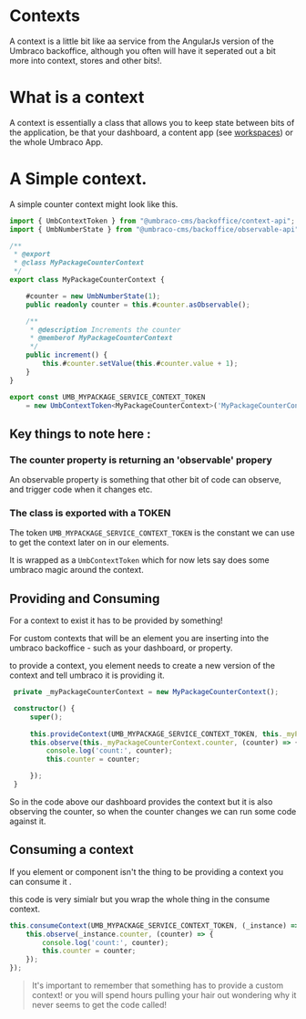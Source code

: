 # Contexts

A context is a little bit like aa service from the AngularJs version of the Umbraco backoffice, although you often will have it seperated out a bit more into context, stores and other bits!. 

# What is a context
A context is essentially a class that allows you to keep state between bits of the application, be that your dashboard, a content app (see [workspaces]()) or the whole Umbraco App. 

# A Simple context. 
A simple counter context might look like this.

```ts
import { UmbContextToken } from "@umbraco-cms/backoffice/context-api";
import { UmbNumberState } from "@umbraco-cms/backoffice/observable-api";

/**
 * @export
 * @class MyPackageCounterContext
 */
export class MyPackageCounterContext {

    #counter = new UmbNumberState(1);
    public readonly counter = this.#counter.asObservable();

    /**
     * @description Increments the counter
     * @memberof MyPackageCounterContext
     */
    public increment() {
        this.#counter.setValue(this.#counter.value + 1);
    }
}

export const UMB_MYPACKAGE_SERVICE_CONTEXT_TOKEN
    = new UmbContextToken<MyPackageCounterContext>('MyPackageCounterContext');

```

## Key things to note here : 

### The counter property is returning an 'observable' propery
  An observable property is something that other bit of code can observe, and trigger code when it changes etc.

### The class is exported with a TOKEN
The token `UMB_MYPACKAGE_SERVICE_CONTEXT_TOKEN` is the constant we can use to get the context later on in our elements. 

It is wrapped as a `UmbContextToken` which for now lets say does some umbraco magic around the context.

## Providing and Consuming
For a context to exist it has to be provided by something!

For custom contexts that will be an element you are inserting into the umbraco backoffice - such as your dashboard, or property. 

to provide a context, you element needs to create a new version of the context and tell umbraco it is providing it. 

```ts
 private _myPackageCounterContext = new MyPackageCounterContext();

 constructor() {
     super();
     
     this.provideContext(UMB_MYPACKAGE_SERVICE_CONTEXT_TOKEN, this._myPackageCounterContext);
     this.observe(this._myPackageCounterContext.counter, (counter) => {
         console.log('count:', counter);
         this.counter = counter;

     });
 }
 ```

So in the code above our dashboard provides the context but it is also observing the counter, so when the counter changes we can run some code against it. 

## Consuming a context
If you element or component isn't the thing to be providing a context you can consume it .

this code is very simialr but you wrap the whole thing in the consume context.

```ts
this.consumeContext(UMB_MYPACKAGE_SERVICE_CONTEXT_TOKEN, (_instance) => {
    this.observe(_instance.counter, (counter) => {
        console.log('count:', counter);
        this.counter = counter;
    });
});
```

> It's important to remember that something has to provide a custom context! or you will spend hours pulling your hair out wondering why it never seems to get the code called!

